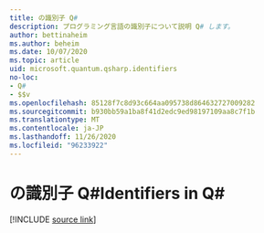 ```yaml
---
title: の識別子 Q#
description: プログラミング言語の識別子について説明 Q# します。
author: bettinaheim
ms.author: beheim
ms.date: 10/07/2020
ms.topic: article
uid: microsoft.quantum.qsharp.identifiers
no-loc:
- Q#
- $$v
ms.openlocfilehash: 85128f7c8d93c664aa095738d864632727009282
ms.sourcegitcommit: b930bb59a1ba8f41d2edc9ed98197109aa8c7f1b
ms.translationtype: MT
ms.contentlocale: ja-JP
ms.lasthandoff: 11/26/2020
ms.locfileid: "96233922"
---
```

# <a name="identifiers-in-no-locq"></a><span data-ttu-id="0e981-103">の識別子 Q#</span><span class="sxs-lookup"><span data-stu-id="0e981-103">Identifiers in Q#</span></span>

[!INCLUDE [source link](~/includes/qsharp-language/Specifications/Language/3_Expressions/Identifiers.md)]

